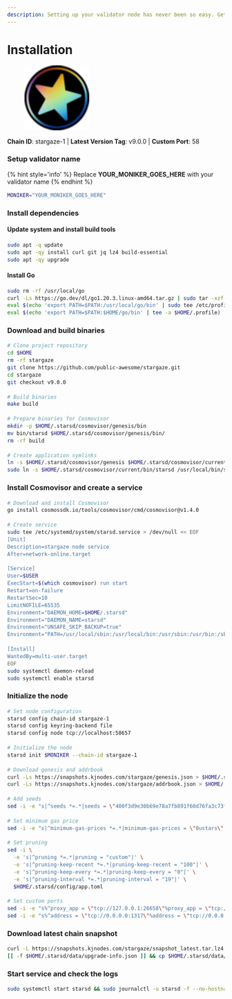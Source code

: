 ```yaml
---
description: Setting up your validator node has never been so easy. Get your validator running in minutes by following step by step instructions.
---
```


# Installation

<figure><img src="https://raw.githubusercontent.com/kj89/cosmos-images/main/logos/stargaze.png" width="150" alt=""><figcaption></figcaption></figure>

**Chain ID**: stargaze-1 | **Latest Version Tag**: v9.0.0 | **Custom Port**: 58

### Setup validator name

{% hint style='info' %}
Replace **YOUR_MONIKER_GOES_HERE** with your validator name
{% endhint %}

```bash
MONIKER="YOUR_MONIKER_GOES_HERE"
```

### Install dependencies

#### Update system and install build tools

```bash
sudo apt -q update
sudo apt -qy install curl git jq lz4 build-essential
sudo apt -qy upgrade
```

#### Install Go

```bash
sudo rm -rf /usr/local/go
curl -Ls https://go.dev/dl/go1.20.3.linux-amd64.tar.gz | sudo tar -xzf - -C /usr/local
eval $(echo 'export PATH=$PATH:/usr/local/go/bin' | sudo tee /etc/profile.d/golang.sh)
eval $(echo 'export PATH=$PATH:$HOME/go/bin' | tee -a $HOME/.profile)
```

### Download and build binaries

```bash
# Clone project repository
cd $HOME
rm -rf stargaze
git clone https://github.com/public-awesome/stargaze.git
cd stargaze
git checkout v9.0.0

# Build binaries
make build

# Prepare binaries for Cosmovisor
mkdir -p $HOME/.starsd/cosmovisor/genesis/bin
mv bin/starsd $HOME/.starsd/cosmovisor/genesis/bin/
rm -rf build

# Create application symlinks
ln -s $HOME/.starsd/cosmovisor/genesis $HOME/.starsd/cosmovisor/current
sudo ln -s $HOME/.starsd/cosmovisor/current/bin/starsd /usr/local/bin/starsd
```

### Install Cosmovisor and create a service

```bash
# Download and install Cosmovisor
go install cosmossdk.io/tools/cosmovisor/cmd/cosmovisor@v1.4.0

# Create service
sudo tee /etc/systemd/system/starsd.service > /dev/null << EOF
[Unit]
Description=stargaze node service
After=network-online.target

[Service]
User=$USER
ExecStart=$(which cosmovisor) run start
Restart=on-failure
RestartSec=10
LimitNOFILE=65535
Environment="DAEMON_HOME=$HOME/.starsd"
Environment="DAEMON_NAME=starsd"
Environment="UNSAFE_SKIP_BACKUP=true"
Environment="PATH=/usr/local/sbin:/usr/local/bin:/usr/sbin:/usr/bin:/sbin:/bin:/usr/games:/usr/local/games:/snap/bin:$HOME/.starsd/cosmovisor/current/bin"

[Install]
WantedBy=multi-user.target
EOF
sudo systemctl daemon-reload
sudo systemctl enable starsd
```

### Initialize the node

```bash
# Set node configuration
starsd config chain-id stargaze-1
starsd config keyring-backend file
starsd config node tcp://localhost:58657

# Initialize the node
starsd init $MONIKER --chain-id stargaze-1

# Download genesis and addrbook
curl -Ls https://snapshots.kjnodes.com/stargaze/genesis.json > $HOME/.starsd/config/genesis.json
curl -Ls https://snapshots.kjnodes.com/stargaze/addrbook.json > $HOME/.starsd/config/addrbook.json

# Add seeds
sed -i -e "s|^seeds *=.*|seeds = \"400f3d9e30b69e78a7fb891f60d76fa3c73f0ecc@stargaze.rpc.kjnodes.com:58659\"|" $HOME/.starsd/config/config.toml

# Set minimum gas price
sed -i -e "s|^minimum-gas-prices *=.*|minimum-gas-prices = \"0ustars\"|" $HOME/.starsd/config/app.toml

# Set pruning
sed -i \
  -e 's|^pruning *=.*|pruning = "custom"|' \
  -e 's|^pruning-keep-recent *=.*|pruning-keep-recent = "100"|' \
  -e 's|^pruning-keep-every *=.*|pruning-keep-every = "0"|' \
  -e 's|^pruning-interval *=.*|pruning-interval = "19"|' \
  $HOME/.starsd/config/app.toml

# Set custom ports
sed -i -e "s%^proxy_app = \"tcp://127.0.0.1:26658\"%proxy_app = \"tcp://127.0.0.1:58658\"%; s%^laddr = \"tcp://127.0.0.1:26657\"%laddr = \"tcp://127.0.0.1:58657\"%; s%^pprof_laddr = \"localhost:6060\"%pprof_laddr = \"localhost:58060\"%; s%^laddr = \"tcp://0.0.0.0:26656\"%laddr = \"tcp://0.0.0.0:58656\"%; s%^prometheus_listen_addr = \":26660\"%prometheus_listen_addr = \":58660\"%" $HOME/.starsd/config/config.toml
sed -i -e "s%^address = \"tcp://0.0.0.0:1317\"%address = \"tcp://0.0.0.0:58317\"%; s%^address = \":8080\"%address = \":58080\"%; s%^address = \"0.0.0.0:9090\"%address = \"0.0.0.0:58090\"%; s%^address = \"0.0.0.0:9091\"%address = \"0.0.0.0:58091\"%; s%:8545%:58545%; s%:8546%:58546%; s%:6065%:58065%" $HOME/.starsd/config/app.toml
```

### Download latest chain snapshot

```bash
curl -L https://snapshots.kjnodes.com/stargaze/snapshot_latest.tar.lz4 | tar -Ilz4 -xf - -C $HOME/.starsd
[[ -f $HOME/.starsd/data/upgrade-info.json ]] && cp $HOME/.starsd/data/upgrade-info.json $HOME/.starsd/cosmovisor/genesis/upgrade-info.json
```

### Start service and check the logs

```bash
sudo systemctl start starsd && sudo journalctl -u starsd -f --no-hostname -o cat
```
